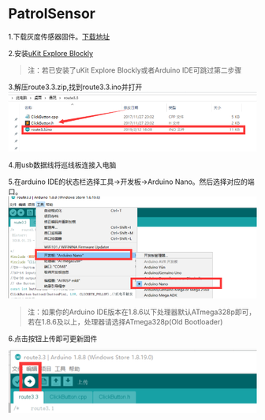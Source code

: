 # PatrolSensor
1.下载灰度传感器固件。[下载地址](https://github.com/UBTEDU/Patrol_Sensor/releases)

2.安装[uKit Explore Blockly](https://github.com/UBTEDU/uKit-Explore-Blockly/releases)

> 注：若已安装了uKit Explore Blockly或者Arduino IDE可跳过第二步骤

3.解压route3.3.zip,找到route3.3.ino并打开
![rout3.3.ino文件列表](https://github.com/UBTEDU/Patrol_Sensor/blob/master/photo/1.png)

4.用usb数据线将巡线板连接入电脑

5.在arduino IDE的状态栏选择工具->开发板->Arduino Nano。然后选择对应的端口。
![arduino IDE操作](https://github.com/UBTEDU/Patrol_Sensor/blob/master/photo/2.png)
> 注：如果你的Arduino IDE版本在1.8.6以下处理器默认ATmega328p即可，若在1.8.6及以上，处理器请选择ATmega328p(Old Bootloader)

6.点击按钮上传即可更新固件

![arduino IDE上传](https://github.com/UBTEDU/Patrol_Sensor/blob/master/photo/3.png)
